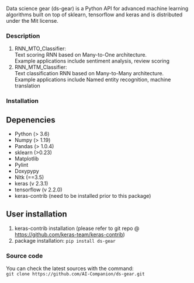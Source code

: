 Data science gear (ds-gear) is a Python API for advanced machine learning algorithms built on top of sklearn, tensorflow and keras and is distributed under the Mit license.
### Description
1. RNN_MTO_Classifier:  
Text scoring RNN based on Many-to-One architecture.  
Example applications include sentiment analysis, review scoring  
2. RNN_MTM_Classifier:  
Text classification RNN based on Many-to-Many architecture.  
Example applications include Named entity recognition, machine translation  
### Installation
## Depenencies
- Python (> 3.6)
- Numpy (> 1.19)
- Pandas (> 1.0.4)
- sklearn (>0.23)
- Matplotlib
- Pylint
- Doxypypy
- Nltk (==3.5)
- keras (v 2.3.1)
- tensorflow (v 2.2.0)
- keras-contrib (need to be installed prior to this package)
## User installation
1. keras-contrib installation (please refer to git repo @ https://github.com/keras-team/keras-contrib)
2. package installation: `pip install ds-gear`

### Source code
You can check the latest sources with the command:  
`git clone https://github.com/AI-Companion/ds-gear.git`



